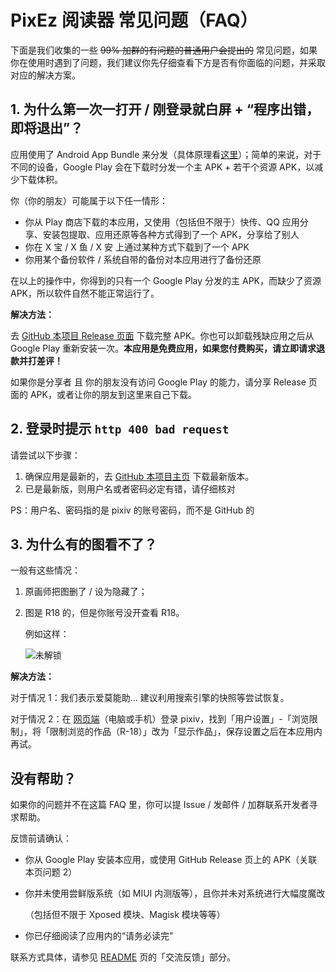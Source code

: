# PixEz 阅读器 常见问题（FAQ）

下面是我们收集的一些 ~~99% 加群的有问题的普通用户会提出的~~ 常见问题，如果你在使用时遇到了问题，我们建议你先仔细查看下方是否有你面临的问题，并采取对应的解决方案。

## 1. 为什么第一次一打开 / 刚登录就白屏 + “程序出错，即将退出”？

应用使用了 Android App Bundle 来分发（具体原理看[这里](https://developer.android.com/guide/app-bundle)）；简单的来说，对于不同的设备，Google Play 会在下载时分发一个主 APK + 若干个资源 APK，以减少下载体积。

你（你的朋友）可能属于以下任一情形：

- 你从 Play 商店下载的本应用，又使用（包括但不限于）快传、QQ 应用分享、安装包提取、应用还原等各种方式得到了一个 APK，分享给了别人
- 你在 X 宝 / X 鱼 / X 安 上通过某种方式下载到了一个 APK
- 你用某个备份软件 / 系统自带的备份对本应用进行了备份还原

在以上的操作中，你得到的只有一个 Google Play 分发的主 APK，而缺少了资源 APK，所以软件自然不能正常运行了。

**解决方法：**

去 [GitHub 本项目 Release 页面](https://github.com/Notsfsssf/Pix-EzViewer/releases) 下载完整 APK。你也可以卸载残缺应用之后从 Google Play 重新安装一次。**本应用是免费应用，如果您付费购买，请立即请求退款并打差评！**

如果你是分享者 且 你的朋友没有访问 Google Play 的能力，请分享 Release 页面的 APK，或者让你的朋友到这里来自己下载。

## 2. 登录时提示 `http 400 bad request`

请尝试以下步骤：

1. 确保应用是最新的，去 [GitHub 本项目主页](https://github.com/Notsfsssf/Pix-EzViewer/) 下载最新版本。
2. 已是最新版，则用户名或者密码必定有错，请仔细核对

PS：用户名、密码指的是 pixiv 的账号密码，而不是 GitHub 的

## 3. 为什么有的图看不了？

一般有这些情况：

1. 原画师把图删了 / 设为隐藏了；

2. 图是 R18 的，但是你账号没开查看 R18。

   例如这样：

   ![未解锁](https://raw.githubusercontent.com/Notsfsssf/Pix-EzViewer/master/help/Not-Unlocked.jpg)

**解决方法：**

对于情况 1：我们表示爱莫能助… 建议利用搜索引擎的快照等尝试恢复。

对于情况 2：在 [网页端](https://pixiv.net)（电脑或手机）登录 pixiv，找到「用户设置」-「浏览限制」，将「限制浏览的作品（R-18）」改为「显示作品」，保存设置之后在本应用内再试。

## 没有帮助？

如果你的问题并不在这篇 FAQ 里，你可以提 Issue / 发邮件 / 加群联系开发者寻求帮助。

反馈前请确认：

- 你从 Google Play 安装本应用，或使用 GitHub Release 页上的 APK（关联本页问题 2）

- 你并未使用尝鲜版系统（如 MIUI 内测版等），且你并未对系统进行大幅度魔改

  （包括但不限于 Xposed 模块、Magisk 模块等等）

- 你已仔细阅读了应用内的“请务必读完”

联系方式具体，请参见 [README](/README.md) 页的「交流反馈」部分。

